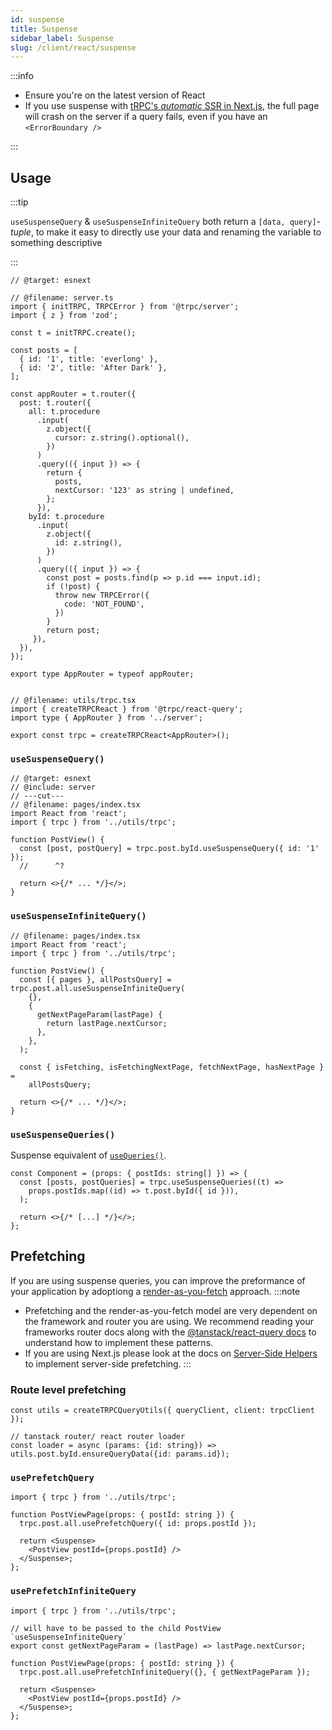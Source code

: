 ```yaml
---
id: suspense
title: Suspense
sidebar_label: Suspense
slug: /client/react/suspense
---
```


:::info

- Ensure you're on the latest version of React
- If you use suspense with [tRPC's _automatic_ SSR in Next.js](/docs/client/nextjs/ssr), the full page will crash on the server if a query fails, even if you have an `<ErrorBoundary />`

:::

## Usage

:::tip

`useSuspenseQuery` & `useSuspenseInfiniteQuery` both return a `[data, query]`-_tuple_, to make it easy to directly use your data and renaming the variable to something descriptive

:::

```twoslash include server
// @target: esnext

// @filename: server.ts
import { initTRPC, TRPCError } from '@trpc/server';
import { z } from 'zod';

const t = initTRPC.create();

const posts = [
  { id: '1', title: 'everlong' },
  { id: '2', title: 'After Dark' },
];

const appRouter = t.router({
  post: t.router({
    all: t.procedure
      .input(
        z.object({
          cursor: z.string().optional(),
        })
      )
      .query(({ input }) => {
        return {
          posts,
          nextCursor: '123' as string | undefined,
        };
      }),
    byId: t.procedure
      .input(
        z.object({
          id: z.string(),
        })
      )
      .query(({ input }) => {
        const post = posts.find(p => p.id === input.id);
        if (!post) {
          throw new TRPCError({
            code: 'NOT_FOUND',
          })
        }
        return post;
     }),
  }),
});

export type AppRouter = typeof appRouter;


// @filename: utils/trpc.tsx
import { createTRPCReact } from '@trpc/react-query';
import type { AppRouter } from '../server';

export const trpc = createTRPCReact<AppRouter>();

```

### `useSuspenseQuery()`

```tsx twoslash
// @target: esnext
// @include: server
// ---cut---
// @filename: pages/index.tsx
import React from 'react';
import { trpc } from '../utils/trpc';

function PostView() {
  const [post, postQuery] = trpc.post.byId.useSuspenseQuery({ id: '1' });
  //      ^?

  return <>{/* ... */}</>;
}
```

### `useSuspenseInfiniteQuery()`

```tsx
// @filename: pages/index.tsx
import React from 'react';
import { trpc } from '../utils/trpc';

function PostView() {
  const [{ pages }, allPostsQuery] = trpc.post.all.useSuspenseInfiniteQuery(
    {},
    {
      getNextPageParam(lastPage) {
        return lastPage.nextCursor;
      },
    },
  );

  const { isFetching, isFetchingNextPage, fetchNextPage, hasNextPage } =
    allPostsQuery;

  return <>{/* ... */}</>;
}
```

### `useSuspenseQueries()`

Suspense equivalent of [`useQueries()`](./useQueries.md).

```tsx
const Component = (props: { postIds: string[] }) => {
  const [posts, postQueries] = trpc.useSuspenseQueries((t) =>
    props.postIds.map((id) => t.post.byId({ id })),
  );

  return <>{/* [...] */}</>;
};
```

## Prefetching

If you are using suspense queries, you can improve the preformance of your application by adoptiong a [render-as-you-fetch](https://reactjs.org/docs/concurrent-mode-suspense.html#approach-3-render-as-you-fetch) approach.
:::note

- Prefetching and the render-as-you-fetch model are very dependent on the framework and router you are using. We recommend reading your frameworks router docs along with the [@tanstack/react-query docs](https://tanstack.com/query/v4/docs/react/guides/prefetching) to understand how to implement these patterns.
- If you are using Next.js please look at the docs on [Server-Side Helpers](/docs/client/nextjs/server-side-helpers) to implement server-side prefetching.
  :::

### Route level prefetching

```tsx
const utils = createTRPCQueryUtils({ queryClient, client: trpcClient });

// tanstack router/ react router loader
const loader = async (params: {id: string}) => utils.post.byId.ensureQueryData({id: params.id});

```

### `usePrefetchQuery`

```tsx
import { trpc } from '../utils/trpc';

function PostViewPage(props: { postId: string }) {
  trpc.post.all.usePrefetchQuery({ id: props.postId });

  return <Suspense>
    <PostView postId={props.postId} />
  </Suspense>;
};
```

### `usePrefetchInfiniteQuery`

```tsx
import { trpc } from '../utils/trpc';

// will have to be passed to the child PostView `useSuspenseInfiniteQuery`
export const getNextPageParam = (lastPage) => lastPage.nextCursor;

function PostViewPage(props: { postId: string }) {
  trpc.post.all.usePrefetchInfiniteQuery({}, { getNextPageParam });

  return <Suspense>
    <PostView postId={props.postId} />
  </Suspense>;
};


```
